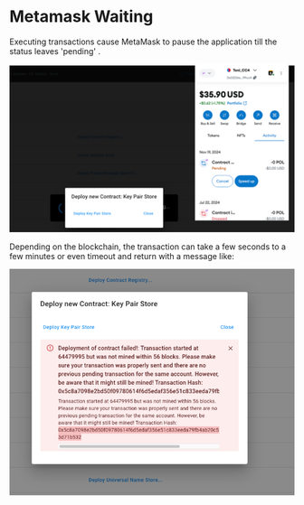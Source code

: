 # Metamask Waiting


Executing transactions cause MetaMask to pause the application till the status leaves 'pending' . 

![img.png](img.png)


Depending on the blockchain, the transaction can take a few seconds to a few minutes or even timeout and return with a message like:

![img_1.png](img_1.png)
